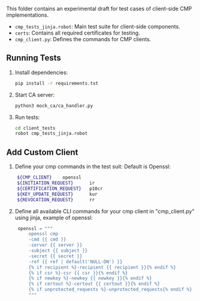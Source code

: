This folder contains an experimental draft for test cases of client-side
CMP implementations.

- `cmp_tests_jinja.robot`: Main test suite for client-side components.
- `certs`: Contains all required certificates for testing.
- `cmp_client.py`: Defines the commands for CMP clients.


## Running Tests

1. Install dependencies:
    ```bash
    pip install -r requirements.txt
    ```
2. Start CA server:
   ```bash
   python3 mock_ca/ca_handler.py 
   ```
3. Run tests:
   ```bash
   cd client_tests
   robot cmp_tests_jinja.robot
   ```
## Add Custom Client
1. Define your cmp commands in the test suit: Default is Openssl:
```bash
    ${CMP_CLIENT}    openssl
    ${INITIATION_REQUEST}      ir
    ${CERTIFICATION_REQUEST}   p10cr
    ${KEY_UPDATE_REQUEST}      kur
    ${REVOCATION_REQUEST}      rr
```
2. Define all available CLI commands for your cmp client in "cmp_client.py" using jinja, example of openssl:
   ```python
    openssl = """
        openssl cmp
        -cmd {{ cmd }}
        -server {{ server }}
        -subject {{ subject }}
        -secret {{ secret }}
        -ref {{ ref | default('NULL-DN') }}
        {% if recipient %}-recipient {{ recipient }}{% endif %}
        {% if csr %}-csr {{ csr }}{% endif %}
        {% if newkey %}-newkey {{ newkey }}{% endif %}
        {% if certout %}-certout {{ certout }}{% endif %}
        {% if unprotected_requests %}-unprotected_requests{% endif %}
        """

   ```
